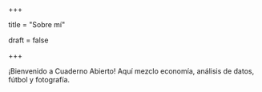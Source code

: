+++

title = "Sobre mí"

draft = false

+++



¡Bienvenido a Cuaderno Abierto! Aquí mezclo economía, análisis de datos, fútbol y fotografía.

